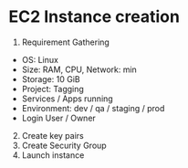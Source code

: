 # EC2 Instance creation

1. Requirement Gathering
 * OS: Linux
 * Size: RAM, CPU, Network: min
 * Storage: 10 GiB
 * Project: Tagging
 * Services / Apps running
 * Environment: dev / qa / staging / prod
 * Login User / Owner
  
2. Create key pairs
3. Create Security Group
4. Launch instance